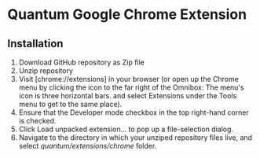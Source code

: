 # Quantum Google Chrome Extension

## Installation
1. Download GitHub repository as Zip file
1. Unzip repository
1. Visit [chrome://extensions] in your browser (or open up the Chrome menu by clicking the icon to the far right of the Omnibox:  The menu's icon is three horizontal bars. and select Extensions under the Tools menu to get to the same place).
1. Ensure that the Developer mode checkbox in the top right-hand corner is checked.
1. Click Load unpacked extension… to pop up a file-selection dialog.
1. Navigate to the directory in which your unziped repository files live, and select *quantum/extensions/chrome* folder.
